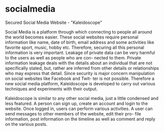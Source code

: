 # socialmedia
Secured Social Media Website - "Kaleidoscope"


Social Media is a platform through which connecting to
people all around the world becomes easier. These social
websites require personal information like name, date of
birth, email address and some activities like favorite sport,
music, hobby etc. Therefore, securing all this personal
information is very important. Leakage of private data can 
be very harmful to the users as well as people who are con-
nected to them. Private information leakage deals with the 
details about an individual that are not specifically stated,
but, rather are inferred from other details or relationships
who may express that detail. Since security is major concern manipulation on social websites like Facebook and Twit-
ter is not possible. Therefore a new social media platform, Kaleidoscope is developed to carry out various techniques
and experiments with their output.

Kaleidoscope is similar to any other social media, just
a little condensed and less featured. A person can sign up,
create an account and login to the website. Once logged
in, users can perform various activities. A user can send 
messages to other members of the website, edit their pro-
file information, post information on the timeline as well as comment and reply on the various posts.
